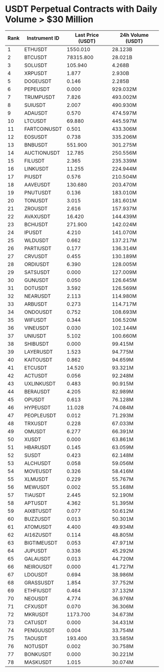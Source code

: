 # USDT Perpetual Contracts with Daily Volume > $30 Million

| Rank | Instrument ID | Last Price (USDT) | 24h Volume (USDT) |
|------|---------------|-------------------|-------------------|
| 1 | ETHUSDT | 1550.010 | 28.123B |
| 2 | BTCUSDT | 78315.800 | 28.021B |
| 3 | SOLUSDT | 105.940 | 4.268B |
| 4 | XRPUSDT | 1.877 | 2.930B |
| 5 | DOGEUSDT | 0.146 | 2.285B |
| 6 | PEPEUSDT | 0.000 | 929.032M |
| 7 | TRUMPUSDT | 7.826 | 493.002M |
| 8 | SUIUSDT | 2.007 | 490.930M |
| 9 | ADAUSDT | 0.570 | 474.597M |
| 10 | LTCUSDT | 69.880 | 445.597M |
| 11 | FARTCOINUSDT | 0.501 | 433.306M |
| 12 | EOSUSDT | 0.738 | 335.206M |
| 13 | BNBUSDT | 551.900 | 301.275M |
| 14 | AUCTIONUSDT | 12.785 | 250.556M |
| 15 | FILUSDT | 2.365 | 235.339M |
| 16 | LINKUSDT | 11.255 | 224.944M |
| 17 | PIUSDT | 0.576 | 210.504M |
| 18 | AAVEUSDT | 130.680 | 203.470M |
| 19 | PNUTUSDT | 0.136 | 183.010M |
| 20 | TONUSDT | 3.015 | 181.601M |
| 21 | ZROUSDT | 2.616 | 157.937M |
| 22 | AVAXUSDT | 16.420 | 144.439M |
| 23 | BCHUSDT | 271.900 | 142.024M |
| 24 | IPUSDT | 4.210 | 141.070M |
| 25 | WLDUSDT | 0.662 | 137.217M |
| 26 | PARTIUSDT | 0.177 | 136.314M |
| 27 | CRVUSDT | 0.455 | 130.189M |
| 28 | ORDIUSDT | 6.390 | 128.005M |
| 29 | SATSUSDT | 0.000 | 127.009M |
| 30 | GUNUSDT | 0.050 | 126.645M |
| 31 | DOTUSDT | 3.592 | 126.569M |
| 32 | NEARUSDT | 2.113 | 114.980M |
| 33 | ARBUSDT | 0.273 | 114.717M |
| 34 | ONDOUSDT | 0.752 | 108.693M |
| 35 | WIFUSDT | 0.344 | 106.520M |
| 36 | VINEUSDT | 0.030 | 102.144M |
| 37 | UNIUSDT | 5.102 | 100.660M |
| 38 | SHIBUSDT | 0.000 | 99.415M |
| 39 | LAYERUSDT | 1.523 | 94.775M |
| 40 | KAITOUSDT | 0.862 | 94.659M |
| 41 | ETCUSDT | 14.520 | 93.321M |
| 42 | ACTUSDT | 0.056 | 92.248M |
| 43 | UXLINKUSDT | 0.483 | 90.915M |
| 44 | BERAUSDT | 4.205 | 82.989M |
| 45 | OPUSDT | 0.613 | 76.128M |
| 46 | HYPEUSDT | 11.028 | 74.084M |
| 47 | PEOPLEUSDT | 0.012 | 71.293M |
| 48 | TRXUSDT | 0.228 | 67.033M |
| 49 | OMUSDT | 6.277 | 66.391M |
| 50 | XUSDT | 0.000 | 63.861M |
| 51 | HBARUSDT | 0.145 | 63.059M |
| 52 | SUSDT | 0.423 | 62.148M |
| 53 | ALCHUSDT | 0.058 | 59.056M |
| 54 | MOVEUSDT | 0.326 | 58.416M |
| 55 | XLMUSDT | 0.229 | 55.767M |
| 56 | MEWUSDT | 0.002 | 55.168M |
| 57 | TIAUSDT | 2.445 | 52.190M |
| 58 | APTUSDT | 4.362 | 51.395M |
| 59 | AIXBTUSDT | 0.077 | 50.612M |
| 60 | BUZZUSDT | 0.013 | 50.301M |
| 61 | ATOMUSDT | 4.400 | 49.934M |
| 62 | AI16ZUSDT | 0.114 | 48.805M |
| 63 | BIGTIMEUSDT | 0.053 | 47.971M |
| 64 | JUPUSDT | 0.336 | 45.292M |
| 65 | GALAUSDT | 0.013 | 44.720M |
| 66 | NEIROUSDT | 0.000 | 41.727M |
| 67 | LDOUSDT | 0.694 | 38.986M |
| 68 | GRASSUSDT | 1.854 | 37.752M |
| 69 | ETHFIUSDT | 0.464 | 37.132M |
| 70 | NEOUSDT | 4.774 | 36.976M |
| 71 | CFXUSDT | 0.070 | 36.306M |
| 72 | MKRUSDT | 1173.700 | 34.673M |
| 73 | CATUSDT | 0.000 | 34.431M |
| 74 | PENGUUSDT | 0.004 | 33.754M |
| 75 | TAOUSDT | 193.400 | 33.585M |
| 76 | NOTUSDT | 0.002 | 30.758M |
| 77 | BONKUSDT | 0.000 | 30.221M |
| 78 | MASKUSDT | 1.015 | 30.074M |
